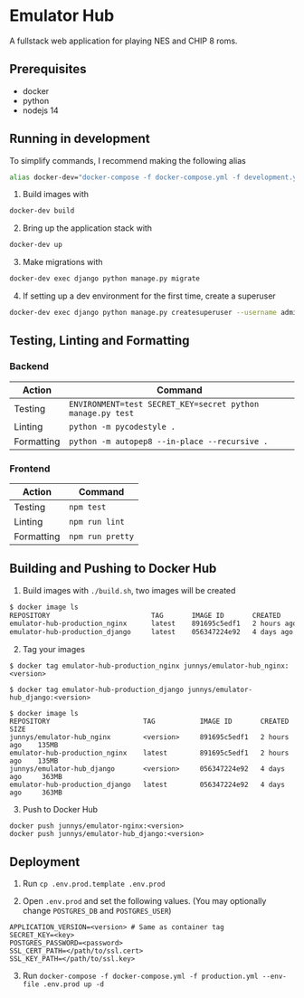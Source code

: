 # Emulator Hub

A fullstack web application for playing NES and CHIP 8 roms.

## Prerequisites
- docker
- python
- nodejs 14

## Running in development

To simplify commands, I recommend making the following alias

```bash
alias docker-dev="docker-compose -f docker-compose.yml -f development.yml --env-file .env.dev"
```

1. Build images with

```bash
docker-dev build
```

2. Bring up the application stack with

```bash
docker-dev up
```

3. Make migrations with

```bash
docker-dev exec django python manage.py migrate
```

4. If setting up a dev environment for the first time, create a superuser

```bash
docker-dev exec django python manage.py createsuperuser --username admin --email test@test.com
```

## Testing, Linting and Formatting

### Backend

| Action     | Command                                                    |
|------------|------------------------------------------------------------|
| Testing    | `ENVIRONMENT=test SECRET_KEY=secret python manage.py test` |
| Linting    | `python -m pycodestyle .`                                  |
| Formatting | `python -m autopep8 --in-place --recursive .`              |

### Frontend

| Action     | Command          |
|------------|------------------|
| Testing    | `npm test`       |
| Linting    | `npm run lint`   |
| Formatting | `npm run pretty` |

## Building and Pushing to Docker Hub

1. Build images with `./build.sh`, two images will be created

```bash
$ docker image ls
REPOSITORY                         TAG       IMAGE ID       CREATED        SIZE
emulator-hub-production_nginx      latest    891695c5edf1   2 hours ago    135MB
emulator-hub-production_django     latest    056347224e92   4 days ago     363MB
```

2. Tag your images

```
$ docker tag emulator-hub-production_nginx junnys/emulator-hub_nginx:<version>

$ docker tag emulator-hub-production_django junnys/emulator-hub_django:<version>

$ docker image ls
REPOSITORY                       TAG           IMAGE ID       CREATED        SIZE
junnys/emulator-hub_nginx        <version>     891695c5edf1   2 hours ago    135MB
emulator-hub-production_nginx    latest        891695c5edf1   2 hours ago    135MB
junnys/emulator-hub_django       <version>     056347224e92   4 days ago     363MB
emulator-hub-production_django   latest        056347224e92   4 days ago     363MB
```

3. Push to Docker Hub

```
docker push junnys/emulator-nginx:<version>
docker push junnys/emulator-hub_django:<version>
```

## Deployment

1. Run `cp .env.prod.template .env.prod`

2. Open `.env.prod` and set the following values. (You may optionally change `POSTGRES_DB` and `POSTGRES_USER`)
```env
APPLICATION_VERSION=<version> # Same as container tag
SECRET_KEY=<key>
POSTGRES_PASSWORD=<password>
SSL_CERT_PATH=</path/to/ssl.cert>
SSL_KEY_PATH=</path/to/ssl.key>
```

3. Run `docker-compose -f docker-compose.yml -f production.yml --env-file .env.prod up -d`

